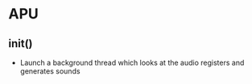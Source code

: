 APU
===

init()
------
- Launch a background thread which looks at the audio registers
  and generates sounds